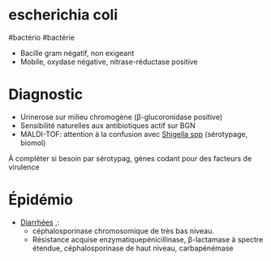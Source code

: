 # escherichia coli
#bactério #bactérie 


- Bacille gram négatif, non exigeant 
- Mobile, oxydase négative, nitrase-réductase positive 


# Diagnostic


- Urinerose sur milieu chromogène (β-glucoronidase positive) 
- Sensibilité naturelles aux antibiotiques actif sur BGN 
- MALDI-TOF: attention à la confusion avec [Shigella spp](#shigella-sppnorgmd) (sérotypage, biomol) 

À compléter si besoin par sérotypag, gènes codant pour des facteurs de virulence 


# Épidémio


- [Diarrhées](#diarrhc3a9esnorgmd) ,: 
    - céphalosporinase chromosomique de très bas niveau. 
    - Résistance acquise enzymatiquepénicillinase, β-lactamase à spectre étendue, céphalosporinase de haut niveau, carbapénémase 

